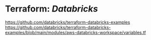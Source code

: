# Terraform: _Databricks_

https://github.com/databricks/terraform-databricks-examples
https://github.com/databricks/terraform-databricks-examples/blob/main/modules/aws-databricks-workspace/variables.tf
